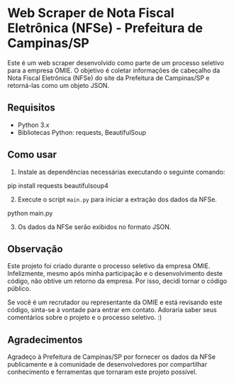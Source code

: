 # Web Scraper de Nota Fiscal Eletrônica (NFSe) - Prefeitura de Campinas/SP

Este é um web scraper desenvolvido como parte de um processo seletivo para a empresa OMIE. O objetivo é coletar informações de cabeçalho da Nota Fiscal Eletrônica (NFSe) do site da Prefeitura de Campinas/SP e retorná-las como um objeto JSON.

## Requisitos

- Python 3.x
- Bibliotecas Python: requests, BeautifulSoup

## Como usar

1. Instale as dependências necessárias executando o seguinte comando:

pip install requests beautifulsoup4

2. Execute o script `main.py` para iniciar a extração dos dados da NFSe.

python main.py

3. Os dados da NFSe serão exibidos no formato JSON.

## Observação

Este projeto foi criado durante o processo seletivo da empresa OMIE. Infelizmente, mesmo após minha participação e o desenvolvimento deste código, não obtive um retorno da empresa. Por isso, decidi tornar o código público.

Se você é um recrutador ou representante da OMIE e está revisando este código, sinta-se à vontade para entrar em contato. Adoraria saber seus comentários sobre o projeto e o processo seletivo. :)

## Agradecimentos

Agradeço à Prefeitura de Campinas/SP por fornecer os dados da NFSe publicamente e à comunidade de desenvolvedores por compartilhar conhecimento e ferramentas que tornaram este projeto possível.
